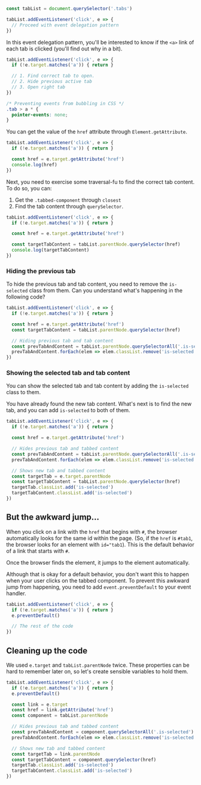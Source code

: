 
```js
const tabList = document.querySelector('.tabs')

tabList.addEventListener('click', e => {
  // Proceed with event delegation pattern
})
```

In this event delegation pattern, you'll be interested to know if the `<a>` link of each tab is clicked (you'll find out why in a bit).

```js
tabList.addEventListener('click', e => {
  if (!e.target.matches('a')) { return }

  // 1. Find correct tab to open.
  // 2. Hide previous active tab
  // 3. Open right tab
})
```

```css
/* Preventing events from bubbling in CSS */
.tab > a * {
  pointer-events: none;
}
```

You can get the value of the `href` attribute through `Element.getAttribute`.

```js
tabList.addEventListener('click', e => {
  if (!e.target.matches('a')) { return }

  const href = e.target.getAttribute('href')
  console.log(href)
})
```

Next, you need to exercise some traversal-fu to find the correct tab content. To do so, you can:

1. Get the `.tabbed-component` through `closest`
2. Find the tab content through `querySelector`.

```js
tabList.addEventListener('click', e => {
  if (!e.target.matches('a')) { return }

  const href = e.target.getAttribute('href')

  const targetTabContent = tabList.parentNode.querySelector(href)
  console.log(targetTabContent)
})
```

### Hiding the previous tab

To hide the previous tab and tab content, you need to remove the `is-selected` class from them. Can you understand what's happening in the following code?

```js
tabList.addEventListener('click', e => {
  if (!e.target.matches('a')) { return }

  const href = e.target.getAttribute('href')
  const targetTabContent = tabList.parentNode.querySelector(href)

  // Hiding previous tab and tab content
  const prevTabAndContent = tabList.parentNode.querySelectorAll('.is-selected')
  prevTabAndContent.forEach(elem => elem.classList.remove('is-selected'))
})
```

### Showing the selected tab and tab content

You can show the selected tab and tab content by adding the `is-selected` class to them.

You have already found the new tab content. What's next is to find the new tab, and you can add `is-selected` to both of them.

```js
tabList.addEventListener('click', e => {
  if (!e.target.matches('a')) { return }

  const href = e.target.getAttribute('href')

  // Hides previous tab and tabbed content
  const prevTabAndContent = tabList.parentNode.querySelectorAll('.is-selected')
  prevTabAndContent.forEach(elem => elem.classList.remove('is-selected'))

  // Shows new tab and tabbed content
  const targetTab = e.target.parentNode
  const targetTabContent = tabList.parentNode.querySelector(href)
  targetTab.classList.add('is-selected')
  targetTabContent.classList.add('is-selected')
})
```

## But the awkward jump...

When you click on a link with the `href` that begins with `#`, the browser automatically looks for the same id within the page. (So, if the `href` is `#tab1`, the browser looks for an element with `id="tab1`). This is the default behavior of a link that starts with `#`.

Once the browser finds the element, it jumps to the element automatically.

Although that is okay for a default behavior, you don't want this to happen when your user clicks on the tabbed component. To prevent this awkward jump from happening, you need to add `event.preventDefault` to your event handler.

```js
tabList.addEventListener('click', e => {
  if (!e.target.matches('a')) { return }
  e.preventDefault()

  // The rest of the code
})
```

## Cleaning up the code

We used `e.target` and `tabList.parentNode` twice. These properties can be hard to remember later on, so let's create sensible variables to hold them.

```js
tabList.addEventListener('click', e => {
  if (!e.target.matches('a')) { return }
  e.preventDefault()

  const link = e.target
  const href = link.getAttribute('href')
  const component = tabList.parentNode

  // Hides previous tab and tabbed content
  const prevTabAndContent = component.querySelectorAll('.is-selected')
  prevTabAndContent.forEach(elem => elem.classList.remove('is-selected'))

  // Shows new tab and tabbed content
  const targetTab = link.parentNode
  const targetTabContent = component.querySelector(href)
  targetTab.classList.add('is-selected')
  targetTabContent.classList.add('is-selected')
})
```
